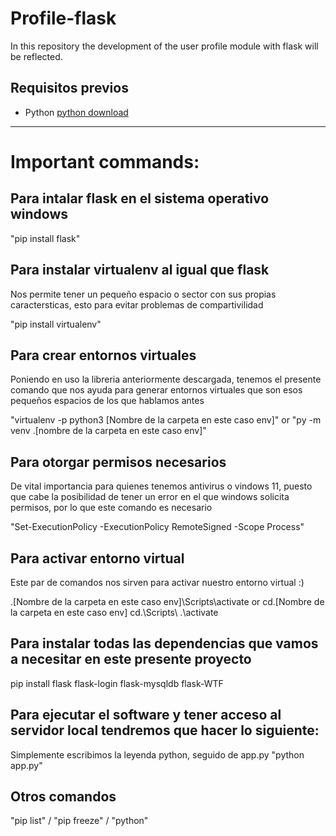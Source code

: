 # Profile-flask

In this repository the development of the user profile module with flask will be reflected.

## Requisitos previos

* Python [python download](https://www.python.org/downloads/release/python-31010/)

<HR>

# Important commands:

## Para intalar flask en el sistema operativo windows

"pip install flask"

## Para instalar virtualenv al igual que flask
Nos permite tener un pequeño espacio o sector con sus propias caractersticas, esto para evitar problemas de compartivilidad

"pip install virtualenv"

## Para crear entornos virtuales

Poniendo en uso la libreria anteriormente descargada, tenemos el presente comando que nos ayuda para generar entornos virtuales
que son esos pequeños espacios de los que hablamos antes

"virtualenv -p python3 [Nombre de la carpeta en este caso env]" or "py -m venv .\[nombre de la carpeta en este caso env]\"

## Para otorgar permisos necesarios

De vital importancia para quienes tenemos antivirus o vindows 11, puesto que cabe la posibilidad de tener un error en el que windows
solicita permisos, por lo que este comando es necesario

"Set-ExecutionPolicy -ExecutionPolicy RemoteSigned -Scope Process"

## Para activar entorno virtual

Este par de comandos nos sirven para activar nuestro entorno virtual :)

.\[Nombre de la carpeta en este caso env]\Scripts\activate or cd.\[Nombre de la carpeta en este caso env] cd.\Scripts\ .\activate

## Para instalar todas las dependencias que vamos a necesitar en este presente proyecto

pip install flask flask-login flask-mysqldb flask-WTF

## Para ejecutar el software y tener acceso al servidor local tendremos que hacer lo siguiente:

Simplemente escribimos la leyenda python, seguido de app.py "python app.py"

## Otros comandos

"pip list" / "pip freeze" / "python" 
